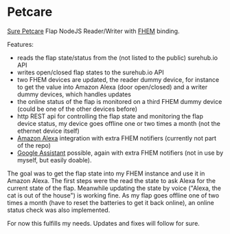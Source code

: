 # Petcare

[Sure Petcare](https://www.surepetcare.com/) Flap NodeJS Reader/Writer with [FHEM](https://fhem.de/) binding.

Features:
* reads the flap state/status from the (not listed to the public) surehub.io API
* writes open/closed flap states to the surehub.io API
* two FHEM devices are updated, the reader dummy device, for instance to get the value into Amazon Alexa (door open/closed) and a writer dummy devices, which handles updates
* the online status of the flap is monitored on a third FHEM dummy device (could be one of the other devices before)
* http REST api for controlling the flap state and monitoring the flap device status, my device goes offline one or two times a month (not the ethernet device itself)
* [Amazon Alexa](https://alexa.amazon.com) integration with extra FHEM notifiers (currently not part of the repo)
* [Google Assistant](https://assistant.google.com) possible, again with extra FHEM notifiers (not in use by myself, but easily doable).

The goal was to get the flap state into my FHEM instance and use it in Amazon Alexa. The first steps were the read the state to ask Alexa for the current state of the flap.
Meanwhile updating the state by voice ("Alexa, the cat is out of the house") is working fine.
As my flap goes offline one of two times a month (have to reset the batteries to get it back online), an online status check was also implemented.

For now this fulfills my needs. Updates and fixes will follow for sure.